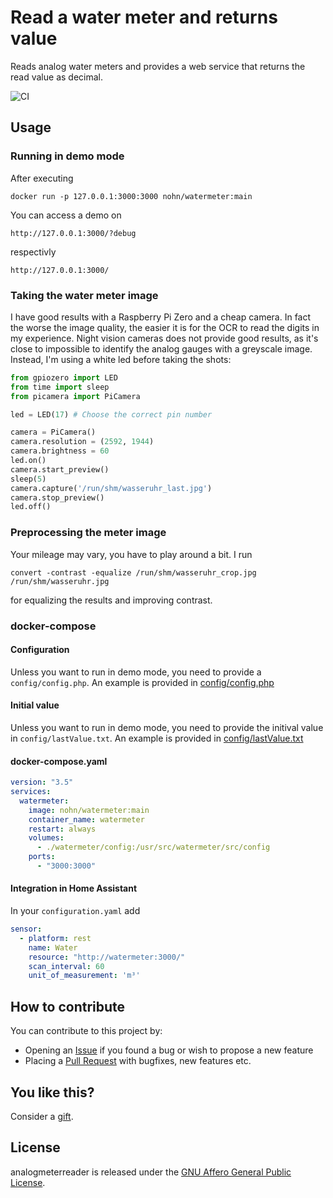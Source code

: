 # Read a water meter and returns value

Reads analog water meters and provides a web service that returns the read value as decimal.

![CI](https://github.com/nohn/watermeter/workflows/CI/badge.svg)

## Usage

### Running in demo mode

After executing

    docker run -p 127.0.0.1:3000:3000 nohn/watermeter:main

You can access a demo on

    http://127.0.0.1:3000/?debug

respectivly

    http://127.0.0.1:3000/

### Taking the water meter image

I have good results with a Raspberry Pi Zero and a cheap camera. In fact the worse the image quality, the easier it is for the OCR to read the digits in my experience. Night vision cameras does not provide good results, as it's close to impossible to identify the analog gauges with a greyscale image. Instead, I'm using a white led before taking the shots:

```python
from gpiozero import LED
from time import sleep
from picamera import PiCamera

led = LED(17) # Choose the correct pin number

camera = PiCamera()
camera.resolution = (2592, 1944)
camera.brightness = 60
led.on()
camera.start_preview()
sleep(5)
camera.capture('/run/shm/wasseruhr_last.jpg')
camera.stop_preview()
led.off()
```

### Preprocessing the meter image

Your mileage may vary, you have to play around a bit. I run 

    convert -contrast -equalize /run/shm/wasseruhr_crop.jpg /run/shm/wasseruhr.jpg

for equalizing the results and improving contrast.

### docker-compose

#### Configuration

Unless you want to run in demo mode, you need to provide a ```config/config.php```. An example is provided in [config/config.php](src/config/config.php)

#### Initial value

Unless you want to run in demo mode, you need to provide the initival value in ```config/lastValue.txt```. An example is provided in [config/lastValue.txt](src/config/lastValue.txt)

#### docker-compose.yaml

```yaml
version: "3.5"
services:
  watermeter:
    image: nohn/watermeter:main
    container_name: watermeter
    restart: always
    volumes:
      - ./watermeter/config:/usr/src/watermeter/src/config
    ports:
      - "3000:3000"
```

#### Integration in Home Assistant

In your ```configuration.yaml``` add

```yaml
sensor:
  - platform: rest
    name: Water
    resource: "http://watermeter:3000/"
    scan_interval: 60
    unit_of_measurement: 'm³'
```

## How to contribute

You can contribute to this project by:

* Opening an [Issue](https://github.com/nohn/watermeter/issues) if you found a bug or wish to propose a new feature
* Placing a [Pull Request](https://github.com/nohn/watermeter/pulls) with bugfixes, new features etc.

## You like this?

Consider a [gift](https://www.amazon.de/hz/wishlist/genericItemsPage/3HYH6NR8ZI0WI).

## License

analogmeterreader is released under the [GNU Affero General Public License](LICENSE).